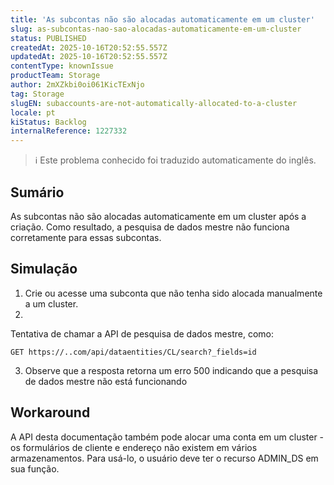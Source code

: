 ```yaml
---
title: 'As subcontas não são alocadas automaticamente em um cluster'
slug: as-subcontas-nao-sao-alocadas-automaticamente-em-um-cluster
status: PUBLISHED
createdAt: 2025-10-16T20:52:55.557Z
updatedAt: 2025-10-16T20:52:55.557Z
contentType: knownIssue
productTeam: Storage
author: 2mXZkbi0oi061KicTExNjo
tag: Storage
slugEN: subaccounts-are-not-automatically-allocated-to-a-cluster
locale: pt
kiStatus: Backlog
internalReference: 1227332
---
```


>ℹ️ Este problema conhecido foi traduzido automaticamente do inglês.

## Sumário


As subcontas não são alocadas automaticamente em um cluster após a criação. Como resultado, a pesquisa de dados mestre não funciona corretamente para essas subcontas.
## Simulação



1. Crie ou acesse uma subconta que não tenha sido alocada manualmente a um cluster.
2.

Tentativa de chamar a API de pesquisa de dados mestre, como:

    GET https://..com/api/dataentities/CL/search?_fields=id

3. Observe que a resposta retorna um erro 500 indicando que a pesquisa de dados mestre não está funcionando
## Workaround


A API desta documentação também pode alocar uma conta em um cluster - os formulários de cliente e endereço não existem em vários armazenamentos. Para usá-lo, o usuário deve ter o recurso ADMIN_DS em sua função.



